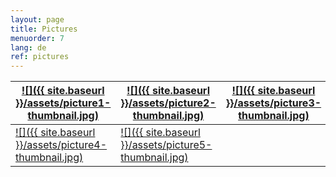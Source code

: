 ```yaml
---
layout: page
title: Pictures
menuorder: 7
lang: de
ref: pictures
---
```

| <a href="/assets/picture1.jpg">![]({{ site.baseurl }}/assets/picture1-thumbnail.jpg)</a>  | <a href="/assets/picture2.jpg"> ![]({{ site.baseurl }}/assets/picture2-thumbnail.jpg) </a> | <a href="/assets/picture3.jpg">  ![]({{ site.baseurl }}/assets/picture3-thumbnail.jpg) </a> | 
| --- | --- | --- |
| <a href="/assets/picture4.jpg">![]({{ site.baseurl }}/assets/picture4-thumbnail.jpg) </a> | <a href="/assets/picture5.jpg"> ![]({{ site.baseurl }}/assets/picture5-thumbnail.jpg) </a> | | 

